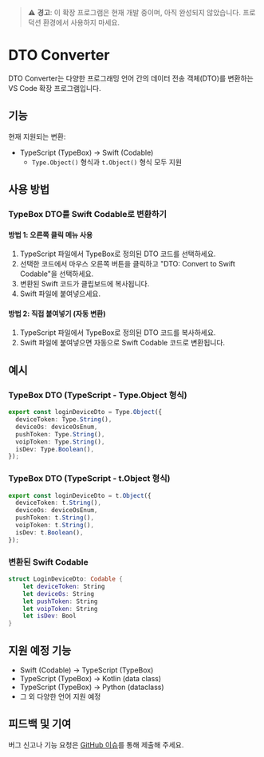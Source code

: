 > ⚠️ **경고**: 이 확장 프로그램은 현재 개발 중이며, 아직 완성되지 않았습니다. 프로덕션 환경에서 사용하지 마세요.

# DTO Converter

DTO Converter는 다양한 프로그래밍 언어 간의 데이터 전송 객체(DTO)를 변환하는 VS Code 확장 프로그램입니다.

## 기능

현재 지원되는 변환:
- TypeScript (TypeBox) → Swift (Codable)
  - `Type.Object()` 형식과 `t.Object()` 형식 모두 지원

## 사용 방법

### TypeBox DTO를 Swift Codable로 변환하기

#### 방법 1: 오른쪽 클릭 메뉴 사용
1. TypeScript 파일에서 TypeBox로 정의된 DTO 코드를 선택하세요.
2. 선택한 코드에서 마우스 오른쪽 버튼을 클릭하고 "DTO: Convert to Swift Codable"을 선택하세요.
3. 변환된 Swift 코드가 클립보드에 복사됩니다.
4. Swift 파일에 붙여넣으세요.

#### 방법 2: 직접 붙여넣기 (자동 변환)
1. TypeScript 파일에서 TypeBox로 정의된 DTO 코드를 복사하세요.
2. Swift 파일에 붙여넣으면 자동으로 Swift Codable 코드로 변환됩니다.

## 예시

### TypeBox DTO (TypeScript - Type.Object 형식)

```typescript
export const loginDeviceDto = Type.Object({
  deviceToken: Type.String(),
  deviceOs: deviceOsEnum,
  pushToken: Type.String(),
  voipToken: Type.String(),
  isDev: Type.Boolean(),
});
```

### TypeBox DTO (TypeScript - t.Object 형식)

```typescript
export const loginDeviceDto = t.Object({
  deviceToken: t.String(),
  deviceOs: deviceOsEnum,
  pushToken: t.String(),
  voipToken: t.String(),
  isDev: t.Boolean(),
});
```

### 변환된 Swift Codable

```swift
struct LoginDeviceDto: Codable {
    let deviceToken: String
    let deviceOs: String
    let pushToken: String
    let voipToken: String
    let isDev: Bool
}
```

## 지원 예정 기능

- Swift (Codable) → TypeScript (TypeBox)
- TypeScript (TypeBox) → Kotlin (data class)
- TypeScript (TypeBox) → Python (dataclass)
- 그 외 다양한 언어 지원 예정

## 피드백 및 기여

버그 신고나 기능 요청은 [GitHub 이슈](https://github.com/yourusername/dto-converter/issues)를 통해 제출해 주세요.
